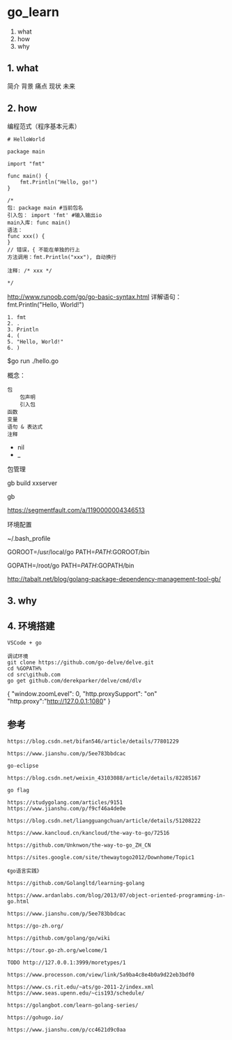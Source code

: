 # go_learn

1. what
2. how
3. why

## 1. what

简介
背景
痛点
现状
未来

## 2. how

编程范式（程序基本元素）


```
# HelloWorld

package main

import "fmt"

func main() {
    fmt.Println("Hello, go!")
}

/*
包: package main #当前包名
引入包： import 'fmt' #输入输出io
main入库: func main()
语法： 
func xxx() {
}
// 错误，{ 不能在单独的行上
方法调用：fmt.Println("xxx"), 自动换行

注释: /* xxx */

*/

```

http://www.runoob.com/go/go-basic-syntax.html
详解语句：
    fmt.Println("Hello, World!")
    
    1. fmt
    2. .
    3. Println
    4. (
    5. "Hello, World!"
    6. )
    
    

$go run ./hello.go

概念：

    包
        包声明
        引入包
    函数
    变量
    语句 & 表达式
    注释

* nil
* _

包管理

gb build xxserver

gb

https://segmentfault.com/a/1190000004346513

环境配置

~/.bash_profile 

GOROOT=/usr/local/go
PATH=$PATH:$GOROOT/bin

GOPATH=/root/go
PATH=$PATH:$GOPATH/bin

http://tabalt.net/blog/golang-package-dependency-management-tool-gb/

## 3. why

## 4. 环境搭建

    VSCode + go
    
    调试环境
    git clone https://github.com/go-delve/delve.git
    cd %GOPATH%
    cd src\github.com
    go get github.com/derekparker/delve/cmd/dlv
    
{
    "window.zoomLevel": 0,
    "http.proxySupport": "on"
    "http.proxy":"http://127.0.0.1:1080"
}

## 参考

    https://blog.csdn.net/bifan546/article/details/77801229

    https://www.jianshu.com/p/5ee783bbdcac

    go-eclipse

    https://blog.csdn.net/weixin_43103088/article/details/82285167

    go flag

    https://studygolang.com/articles/9151
    https://www.jianshu.com/p/f9cf46a4de0e

    https://blog.csdn.net/liangguangchuan/article/details/51208222

    https://www.kancloud.cn/kancloud/the-way-to-go/72516

    https://github.com/Unknwon/the-way-to-go_ZH_CN

    https://sites.google.com/site/thewaytogo2012/Downhome/Topic1

    《go语言实践》

    https://github.com/Golangltd/learning-golang

    https://www.ardanlabs.com/blog/2013/07/object-oriented-programming-in-go.html

    https://www.jianshu.com/p/5ee783bbdcac

    https://go-zh.org/

    https://github.com/golang/go/wiki

    https://tour.go-zh.org/welcome/1

    TODO http://127.0.0.1:3999/moretypes/1

    https://www.processon.com/view/link/5a9ba4c8e4b0a9d22eb3bdf0

    https://www.cs.rit.edu/~ats/go-2011-2/index.xml
    https://www.seas.upenn.edu/~cis193/schedule/

    https://golangbot.com/learn-golang-series/

    https://gohugo.io/

    https://www.jianshu.com/p/cc4621d9c0aa